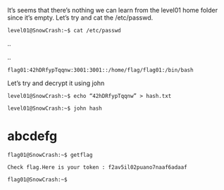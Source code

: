 It’s seems that there’s nothing we can learn from the level01 home folder since it’s empty. Let’s try and cat the /etc/passwd.

`level01@SnowCrash:~$ cat /etc/passwd`

..

..

`flag01:42hDRfypTqqnw:3001:3001::/home/flag/flag01:/bin/bash`

Let’s try and decrypt it using john

`level01@SnowCrash:~$ echo “42hDRfypTqqnw” > hash.txt`

`level01@SnowCrash:~$ john hash`

# abcdefg

`flag01@SnowCrash:~$ getflag`

`Check flag.Here is your token : f2av5il02puano7naaf6adaaf`

`flag01@SnowCrash:~$`